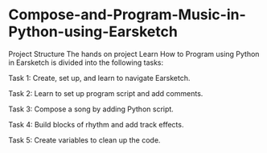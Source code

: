 # Compose-and-Program-Music-in-Python-using-Earsketch


Project Structure
The hands on project Learn How to Program using Python in Earsketch is divided into the following tasks:

Task 1: Create, set up, and learn to navigate Earsketch.


Task 2: Learn to set up program script and add comments.


Task 3: Compose a song by adding Python script.


Task 4: Build blocks of rhythm and add track effects.


Task 5: Create variables to clean up the code.
